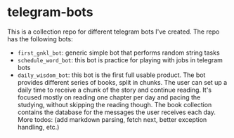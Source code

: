 # telegram-bots

This is a collection repo for different telegram bots I've created.
The repo has the following bots:
* `first_gnkl_bot`: generic simple bot that performs random string tasks 
* `schedule_word_bot`: this bot is practice for playing with jobs in telegram bots
* `daily_wisdom_bot`: this bot is the first full usable product. The bot provides different series of books, split in chunks. The user can set up a daily time to receive a chunk of the story and continue reading. It's focused mostly on reading one chapter per day and pacing the studying, without skipping the reading though. The book collection contains the database for the messages the user receives each day. More todos: (add markdown parsing, fetch next, better exception handling, etc.)